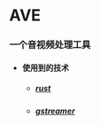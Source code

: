 # AVE
### 一个音视频处理工具

- #### 使用到的技术
    - ##### [rust](https://www.rust-lang.org)
    - ##### [gstreamer](https://gstreamer.freedesktop.org)
